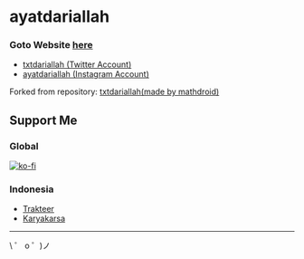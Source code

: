 # ayatdariallah

### Goto Website [here](http://ayatdariallah.sutanlab.id)

- [txtdariallah (Twitter Account)](https://twitter.com/txtdariallah)
- [ayatdariallah (Instagram Account)](https://instagram.com/ayatdariallah)

Forked from repository: [txtdariallah(made by mathdroid)](https://github.com/mathdroid/txtdariallah)

## Support Me
### Global
[![ko-fi](https://www.ko-fi.com/img/githubbutton_sm.svg)](https://ko-fi.com/B0B71P7PB)
### Indonesia
- [Trakteer](https://trakteer.id/sutanlab)
- [Karyakarsa](https://karyakarsa.com/sutanlab)

---

\ ゜ o ゜)ノ
